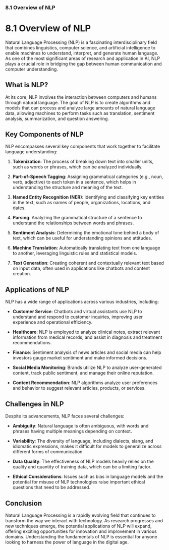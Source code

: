 ### 8.1 Overview of NLP

# 8.1 Overview of NLP

Natural Language Processing (NLP) is a fascinating interdisciplinary field that combines linguistics, computer science, and artificial intelligence to enable machines to understand, interpret, and generate human language. As one of the most significant areas of research and application in AI, NLP plays a crucial role in bridging the gap between human communication and computer understanding.

## What is NLP?

At its core, NLP involves the interaction between computers and humans through natural language. The goal of NLP is to create algorithms and models that can process and analyze large amounts of natural language data, allowing machines to perform tasks such as translation, sentiment analysis, summarization, and question answering.

## Key Components of NLP

NLP encompasses several key components that work together to facilitate language understanding:

1. **Tokenization**: The process of breaking down text into smaller units, such as words or phrases, which can be analyzed individually.

2. **Part-of-Speech Tagging**: Assigning grammatical categories (e.g., noun, verb, adjective) to each token in a sentence, which helps in understanding the structure and meaning of the text.

3. **Named Entity Recognition (NER)**: Identifying and classifying key entities in the text, such as names of people, organizations, locations, and dates.

4. **Parsing**: Analyzing the grammatical structure of a sentence to understand the relationships between words and phrases.

5. **Sentiment Analysis**: Determining the emotional tone behind a body of text, which can be useful for understanding opinions and attitudes.

6. **Machine Translation**: Automatically translating text from one language to another, leveraging linguistic rules and statistical models.

7. **Text Generation**: Creating coherent and contextually relevant text based on input data, often used in applications like chatbots and content creation.

## Applications of NLP

NLP has a wide range of applications across various industries, including:

- **Customer Service**: Chatbots and virtual assistants use NLP to understand and respond to customer inquiries, improving user experience and operational efficiency.

- **Healthcare**: NLP is employed to analyze clinical notes, extract relevant information from medical records, and assist in diagnosis and treatment recommendations.

- **Finance**: Sentiment analysis of news articles and social media can help investors gauge market sentiment and make informed decisions.

- **Social Media Monitoring**: Brands utilize NLP to analyze user-generated content, track public sentiment, and manage their online reputation.

- **Content Recommendation**: NLP algorithms analyze user preferences and behavior to suggest relevant articles, products, or services.

## Challenges in NLP

Despite its advancements, NLP faces several challenges:

- **Ambiguity**: Natural language is often ambiguous, with words and phrases having multiple meanings depending on context.

- **Variability**: The diversity of language, including dialects, slang, and idiomatic expressions, makes it difficult for models to generalize across different forms of communication.

- **Data Quality**: The effectiveness of NLP models heavily relies on the quality and quantity of training data, which can be a limiting factor.

- **Ethical Considerations**: Issues such as bias in language models and the potential for misuse of NLP technologies raise important ethical questions that need to be addressed.

## Conclusion

Natural Language Processing is a rapidly evolving field that continues to transform the way we interact with technology. As research progresses and new techniques emerge, the potential applications of NLP will expand, offering exciting opportunities for innovation and improvement in various domains. Understanding the fundamentals of NLP is essential for anyone looking to harness the power of language in the digital age.